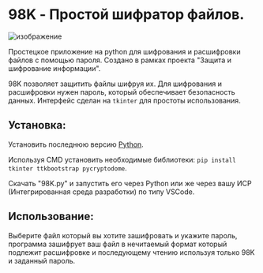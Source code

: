 # 98K - Простой шифратор файлов.

![изображение](https://github.com/user-attachments/assets/e3d51e1c-9cc4-45be-9116-3471e4f96831)

Простецкое приложение на python для шифрования и расшифровки файлов с помощью пароля. Создано в рамках проекта "Защита и шифрование информации".

98K позволяет защитить файлы шифруя их. Для шифрования и расшифровки нужен пароль, который обеспечивает безопасность данных. Интерфейс сделан на `tkinter` для простоты использования.

## Установка:

Установить последнюю версию [Python](https://www.python.org/ftp/python/3.13.3/python-3.13.3-amd64.exe).

Используя CMD установить необходимые библиотеки: `pip install tkinter ttkbootstrap pycryptodome`.

Скачать "98K.py" и запустить его через Python или же через вашу ИСР (Интегрированная среда разработки) по типу VSCode.

## Использование:

Выберите файл который вы хотите зашифровать и укажите пароль, программа зашифрует ваш файл в нечитаемый формат который подлежит расшифровке и последующему чтению используя только 98K и заданный пароль.
